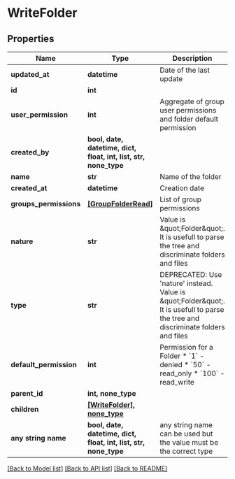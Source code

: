 # WriteFolder


## Properties
Name | Type | Description | Notes
------------ | ------------- | ------------- | -------------
**updated_at** | **datetime** | Date of the last update | [readonly] 
**id** | **int** |  | [readonly] 
**user_permission** | **int** | Aggregate of group user permissions and folder default permission | [readonly] 
**created_by** | **bool, date, datetime, dict, float, int, list, str, none_type** |  | [readonly] 
**name** | **str** | Name of the folder | 
**created_at** | **datetime** | Creation date | [readonly] 
**groups_permissions** | [**[GroupFolderRead]**](GroupFolderRead.md) | List of group permissions | [readonly] 
**nature** | **str** | Value is \&quot;Folder\&quot;. It is usefull to parse the tree and discriminate folders and files | [readonly] 
**type** | **str** | DEPRECATED: Use &#39;nature&#39; instead. Value is \&quot;Folder\&quot;. It is usefull to parse the tree and discriminate folders and files | [readonly] 
**default_permission** | **int** | Permission for a Folder  * &#x60;1&#x60; - denied * &#x60;50&#x60; - read_only * &#x60;100&#x60; - read_write | [optional] 
**parent_id** | **int, none_type** |  | [optional] 
**children** | [**[WriteFolder], none_type**](WriteFolder.md) |  | [optional] 
**any string name** | **bool, date, datetime, dict, float, int, list, str, none_type** | any string name can be used but the value must be the correct type | [optional]

[[Back to Model list]](../README.md#documentation-for-models) [[Back to API list]](../README.md#documentation-for-api-endpoints) [[Back to README]](../README.md)


